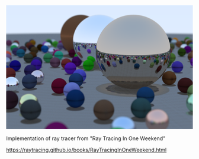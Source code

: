 ![Final Image](final_image.png)

Implementation of ray tracer from "Ray Tracing In One Weekend" 

https://raytracing.github.io/books/RayTracingInOneWeekend.html
